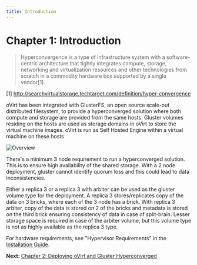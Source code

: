 ```yaml
---
title: Introduction
---
```


# Chapter 1: Introduction

> Hyperconvergence is a type of infrastructure system with a software-centric architecture that tightly integrates compute, storage, networking and virtualization resources and other technologies from scratch in a commodity hardware box supported by a single vendor[1].

[1] http://searchvirtualstorage.techtarget.com/definition/hyper-convergence

oVirt has been integrated with GlusterFS, an open source scale-out distributed filesystem, to provide a hyperconverged solution where both compute and storage are provided from the same hosts. Gluster volumes residing on the hosts are used as storage domains in oVirt to store the virtual machine images. oVirt is run as Self Hosted Engine within a virtual machine on these hosts

![Overview](/images/gluster-hyperconverged/hc-arch.png)

There's a minimum 3 node requirement to run a hyperconverged solution. This is to ensure high availability of the shared storage. With a 2 node deployment, gluster cannot identify quorum loss and this could lead to data inconsistencies.

Either a replica 3 or a replica 3 with arbiter can be used as the gluster volume type for the deployment.
A replica 3 stores/replicates copy of the data on 3 bricks, where each of the 3 node has a brick. With replica 3 arbiter, copy of the data is stored on 2 of the bricks and metadata is stored on the third brick ensuring consistency of data in case of split-brain. Lesser storage space is required in case of the arbiter volume, but this volume type is not as highly available as the replica 3 type.  

For hardware requirements, see "Hypervisor Requirements" in the [Installation Guide](/documentation/install-guide/Installation_Guide/).

**Next:** [Chapter 2: Deploying oVirt and Gluster Hyperconverged](../gluster-hyperconverged/chap-Deploying_Hyperconverged)
